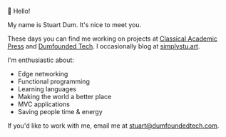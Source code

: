 :wave: Hello!

My name is Stuart Dum. It's nice to meet you.

These days you can find me working on projects at [Classical Academic Press](https://classicalacademicpress.com) and [Dumfounded Tech](https://dumfoundedtech.com). I occasionally blog at [simplystu.art](https://simplystu.art).

I'm enthusiastic about:
- Edge networking
- Functional programming
- Learning languages
- Making the world a better place
- MVC applications
- Saving people time & energy

If you'd like to work with me, email me at [stuart@dumfoundedtech.com](mailto:stuart@dumfoundedtech.com?Subject=Greetings%20from%20GitHub).
